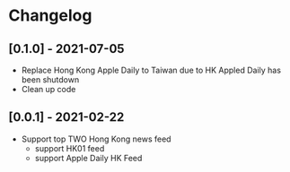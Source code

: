 # Changelog

## [0.1.0] - 2021-07-05
- Replace Hong Kong Apple Daily to Taiwan due to HK Appled Daily has been shutdown 
- Clean up code

## [0.0.1] - 2021-02-22
- Support top TWO Hong Kong news feed
  - support HK01 feed
  - support Apple Daily HK Feed